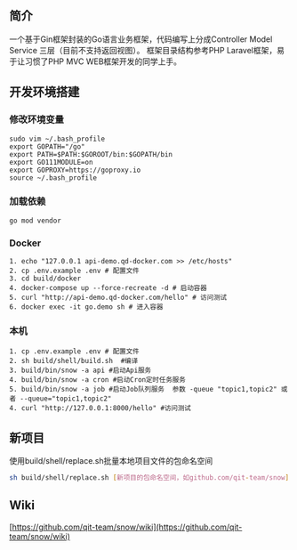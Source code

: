 ## 简介
一个基于Gin框架封装的Go语言业务框架，代码编写上分成Controller Model Service 三层（目前不支持返回视图）。
框架目录结构参考PHP Laravel框架，易于让习惯了PHP MVC WEB框架开发的同学上手。

## 开发环境搭建

### 修改环境变量

```
sudo vim ~/.bash_profile
export GOPATH="/go"
export PATH=$PATH:$GOROOT/bin:$GOPATH/bin
export GO111MODULE=on
export GOPROXY=https://goproxy.io
source ~/.bash_profile
```

### 加载依赖
```
go mod vendor
```

### Docker
```text
1. echo "127.0.0.1 api-demo.qd-docker.com >> /etc/hosts"
2. cp .env.example .env # 配置文件
3. cd build/docker
4. docker-compose up --force-recreate -d # 启动容器
5. curl "http://api-demo.qd-docker.com/hello" # 访问测试
6. docker exec -it go.demo sh # 进入容器
```

### 本机
```text
1. cp .env.example .env # 配置文件
2. sh build/shell/build.sh  #编译
3. build/bin/snow -a api #启动Api服务
4. build/bin/snow -a cron #启动Cron定时任务服务
5. build/bin/snow -a job #启动Job队列服务  参数 -queue "topic1,topic2" 或者 --queue="topic1,topic2"
4. curl "http://127.0.0.1:8000/hello" #访问测试
```
    
## 新项目
使用build/shell/replace.sh批量本地项目文件的包命名空间
```sh
sh build/shell/replace.sh [新项目的包命名空间，如github.com/qit-team/snow]
```

## Wiki
[https://github.com/qit-team/snow/wiki](https://github.com/qit-team/snow/wiki)



